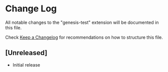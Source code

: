 # Change Log

All notable changes to the "genesis-test" extension will be documented in this file.

Check [Keep a Changelog](http://keepachangelog.com/) for recommendations on how to structure this file.

## [Unreleased]

- Initial release